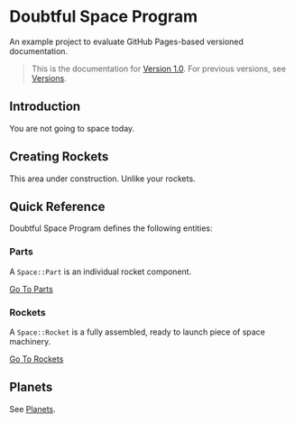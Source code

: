 # Doubtful Space Program

An example project to evaluate GitHub Pages-based versioned documentation.

> This is the documentation for
> [Version 1.0](https://github.com/sleepingkingstudios/docs-test).
> For previous versions, see [Versions]({{site.baseurl}}/versions).

## Introduction

You are not going to space today.

## Creating Rockets

This area under construction. Unlike your rockets.

## Quick Reference

Doubtful Space Program defines the following entities:

### Parts

A `Space::Part` is an individual rocket component.

[Go To Parts](./reference/part)

### Rockets

A `Space::Rocket` is a fully assembled, ready to launch piece of space machinery.

[Go To Rockets](./reference/rocket)

## Planets

See [Planets](./planets).
